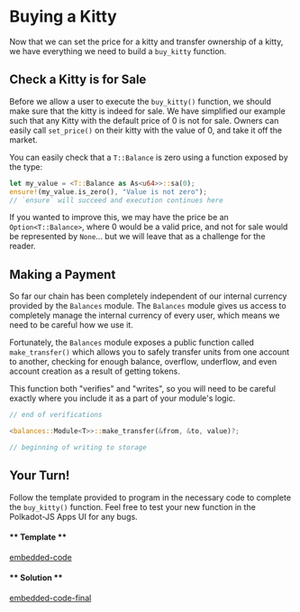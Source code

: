 Buying a Kitty
===

Now that we can set the price for a kitty and transfer ownership of a kitty, we have everything we need to build a `buy_kitty` function.

## Check a Kitty is for Sale

Before we allow a user to execute the `buy_kitty()` function, we should make sure that the kitty is indeed for sale. We have simplified our example such that any Kitty with the default price of 0 is not for sale. Owners can easily call `set_price()` on their kitty with the value of 0, and take it off the market.

You can easily check that a `T::Balance` is zero using a function exposed by the type:

```rust
let my_value = <T::Balance as As<u64>>::sa(0);
ensure!(my_value.is_zero(), "Value is not zero");
// `ensure` will succeed and execution continues here
```

If you wanted to improve this, we may have the price be an `Option<T::Balance>`, where 0 would be a valid price, and not for sale would be represented by `None`... but we will leave that as a challenge for the reader.

## Making a Payment

So far our chain has been completely independent of our internal currency provided by the `Balances` module. The `Balances` module gives us access to completely manage the internal currency of every user, which means we need to be careful how we use it.

Fortunately, the `Balances` module exposes a public function called `make_transfer()` which allows you to safely transfer units from one account to another, checking for enough balance, overflow, underflow, and even account creation as a result of getting tokens.

This function both "verifies" and "writes", so you will need to be careful exactly where you include it as a part of your module's logic.

```rust
// end of verifications

<balances::Module<T>>::make_transfer(&from, &to, value)?;

// beginning of writing to storage
```

## Your Turn!

Follow the template provided to program in the necessary code to complete the `buy_kitty()` function. Feel free to test your new function in the Polkadot-JS Apps UI for any bugs.

<!-- tabs:start -->

#### ** Template **

[embedded-code](./assets/3.3-template.rs ':include :type=code embed-template')

#### ** Solution **

[embedded-code-final](./assets/3.3-finished-code.rs ':include :type=code embed-final')

<!-- tabs:end -->
